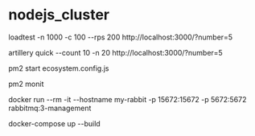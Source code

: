 # nodejs_cluster


loadtest -n 1000 -c 100 --rps 200 http://localhost:3000/?number=5

artillery quick --count 10 -n 20 http://localhost:3000/?number=5

pm2 start ecosystem.config.js

pm2 monit 

docker run --rm -it --hostname my-rabbit -p 15672:15672 -p 5672:5672 rabbitmq:3-management

docker-compose up --build